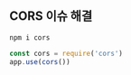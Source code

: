 ## CORS 이슈 해결

```shell
npm i cors
```

```javascript
const cors = require('cors')
app.use(cors())
```
